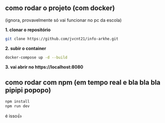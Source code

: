 ## como rodar o projeto (com docker)

(ignora, provavelmente só vai funcionar no pc da escola)

**1. clonar o repositório**

```bash
git clone https://github.com/jvcnt21/info-arkhe.git
```

**2. subir o container**

```bash
docker-compose up -d --build
```

**3. vai abrir no https://localhost:8080**

## como rodar com npm (em tempo real e bla bla bla pipipi popopo)

```bash
npm install
npm run dev
```
é isso👍